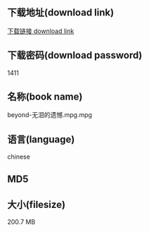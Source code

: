 ## 下载地址(download link)
[下载链接 download link](https://voluble-croquembouche-d321dc.netlify.app/?s=beyond-%E6%97%A0%E6%B3%AA%E7%9A%84%E9%81%97%E6%86%BE.mpg)

## 下载密码(download password)
1411

## 名称(book name)
beyond-无泪的遗憾.mpg.mpg

## 语言(language)
chinese

## MD5


## 大小(filesize)
200.7 MB
